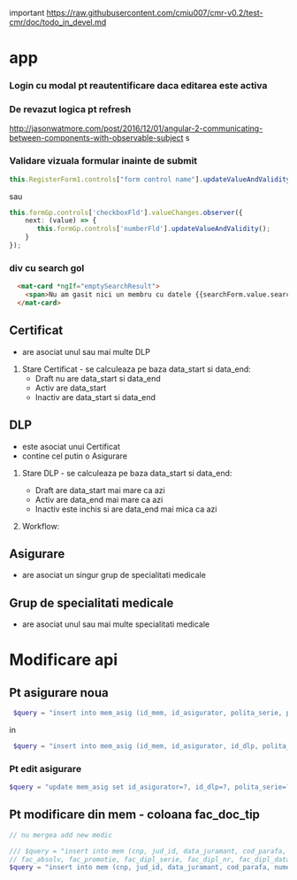 important https://raw.githubusercontent.com/cmiu007/cmr-v0.2/test-cmr/doc/todo_in_devel.md

# app

### Login cu modal pt reautentificare daca editarea este activa

### De revazut logica pt refresh

http://jasonwatmore.com/post/2016/12/01/angular-2-communicating-between-components-with-observable-subject
s
### Validare vizuala formular inainte de submit

```typescript
this.RegisterForm1.controls["form control name"].updateValueAndValidity();
```
sau

```typescript
this.formGp.controls['checkboxFld'].valueChanges.observer({
    next: (value) => {
       this.formGp.controls['numberFld'].updateValueAndValidity();
    }
});
```
### div cu search gol

```html
  <mat-card *ngIf="emptySearchResult">
    <span>Nu am gasit nici un membru cu datele {{searchForm.value.searchMem}}</span>
  </mat-card>
```


## Certificat
- are asociat unul sau mai multe DLP

1. Stare Certificat - se calculeaza pe baza data_start si data_end:
    - Draft nu are data_start si data_end
    - Activ are data_start
    - Inactiv are data_start si data_end

## DLP
- este asociat unui Certificat
- contine cel putin o Asigurare

1. Stare DLP - se calculeaza pe baza data_start si data_end:
    - Draft are data_start mai mare ca azi
    - Activ are data_end mai mare ca azi
    - Inactiv este inchis si are data_end mai mica ca azi

2. Workflow: 

## Asigurare
- are asociat un singur grup de specialitati medicale

## Grup de specialitati medicale

- are asociat unul sau mai multe specialitati medicale

# Modificare api

## Pt asigurare noua
```php
 $query = "insert into mem_asig (id_mem, id_asigurator, polita_serie, polita_nr, data_start, data_end, id_dlp) values (?,?,?,?,?,?,?)";
 ```
 in

 ```php
  $query = "insert into mem_asig (id_mem, id_asigurator, id_dlp, polita_serie, polita_nr, data_start, data_end) values (?,?,?,?,?,?,?)";
  ```
  ### Pt edit asigurare

  ```php
 $query = "update mem_asig set id_asigurator=?, id_dlp=?, polita_serie=?, polita_nr=?, data_start=?, data_end=? where id_asig = ?";
  ```

  ## Pt modificare din mem - coloana fac_doc_tip

  ```php
// nu mergea add new medic

/// $query = "insert into mem (cnp, jud_id, data_juramant, cod_parafa, nume, initiala, prenume, nume_ant, cetatenie, act_ident_tip_id, act_ident_serie, act_ident_nr, act_ident_exp_date,
// fac_absolv, fac_promotie, fac_dipl_serie, fac_dipl_nr, fac_dipl_data, fac_dipl_adev) values (?,?,?,?,?,?,?,?,?,?,?,?,?,?,?,?,?,?,?)";
$query = "insert into mem (cnp, jud_id, data_juramant, cod_parafa, nume, initiala, prenume, nume_ant, cetatenie, act_ident_tip_id, act_ident_serie, act_ident_nr, act_ident_exp_date, fac_absolv, fac_promotie, fac_dipl_serie, fac_dipl_nr, fac_dipl_data, fac_doc_tip) values (?,?,?,?,?,?,?,?,?,?,?,?,?,?,?,?,?,?,?)";
```
